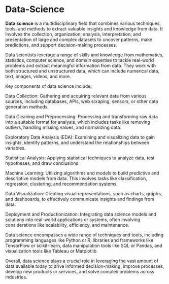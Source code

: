 # Data-Science <br>
<b>  Data science</b> is a multidisciplinary field that combines various techniques, tools, and methods to extract valuable insights and knowledge from data. It involves the collection, organization, analysis, interpretation, and presentation of large and complex datasets to uncover patterns, make predictions, and support decision-making processes.

Data scientists leverage a range of skills and knowledge from mathematics, statistics, computer science, and domain expertise to tackle real-world problems and extract meaningful information from data. They work with both structured and unstructured data, which can include numerical data, text, images, videos, and more.

Key components of data science include:

Data Collection: Gathering and acquiring relevant data from various sources, including databases, APIs, web scraping, sensors, or other data generation methods.

Data Cleaning and Preprocessing: Processing and transforming raw data into a suitable format for analysis, which includes tasks like removing outliers, handling missing values, and normalizing data.

Exploratory Data Analysis (EDA): Examining and visualizing data to gain insights, identify patterns, and understand the relationships between variables.

Statistical Analysis: Applying statistical techniques to analyze data, test hypotheses, and draw conclusions.

Machine Learning: Utilizing algorithms and models to build predictive and descriptive models from data. This involves tasks like classification, regression, clustering, and recommendation systems.

Data Visualization: Creating visual representations, such as charts, graphs, and dashboards, to effectively communicate insights and findings from data.

Deployment and Productionization: Integrating data science models and solutions into real-world applications or systems, often involving considerations like scalability, efficiency, and maintenance.

Data science encompasses a wide range of techniques and tools, including programming languages like Python or R, libraries and frameworks like TensorFlow or scikit-learn, data manipulation tools like SQL or Pandas, and visualization tools like Tableau or Matplotlib.

Overall, data science plays a crucial role in leveraging the vast amount of data available today to drive informed decision-making, improve processes, develop new products or services, and solve complex problems across industries.






